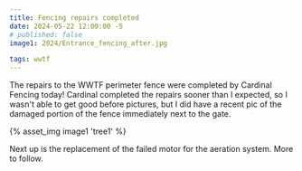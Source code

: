 ```yaml
---
title: Fencing repairs completed
date: 2024-05-22 12:00:00 -5
# published: false
image1: 2024/Entrance_fencing_after.jpg

tags: wwtf
---
```

The repairs to the WWTF perimeter fence were completed by Cardinal Fencing today!  Cardinal completed the repairs sooner than I expected, so I wasn't able to get good before pictures, but I did have a recent pic of the damaged portion of the fence immediately next to the gate.
<!-- excerpt -->

{% asset_img image1 'tree1' %}

Next up is the replacement of the failed motor for the aeration system.  More to follow.
